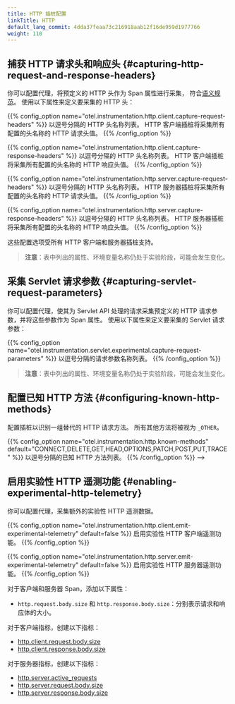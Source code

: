 ```yaml
---
title: HTTP 插桩配置
linkTitle: HTTP
default_lang_commit: 4dda37feaa73c216918aab12f16de959d1977766
weight: 110
---
```


## 捕获 HTTP 请求头和响应头 {#capturing-http-request-and-response-headers}

你可以配置代理，将预定义的 HTTP 头作为 Span 属性进行采集，
符合[语义规范](/docs/specs/semconv/http/http-spans/)。
使用以下属性来定义要采集的 HTTP 头：

{{% config_option name="otel.instrumentation.http.client.capture-request-headers" %}}
以逗号分隔的 HTTP 头名称列表。
HTTP 客户端插桩将采集所有配置的头名称的 HTTP 请求头值。
{{% /config_option %}}

{{% config_option name="otel.instrumentation.http.client.capture-response-headers" %}}
以逗号分隔的 HTTP 头名称列表。
HTTP 客户端插桩将采集所有配置的头名称的 HTTP 响应头值。
{{% /config_option %}}

{{% config_option name="otel.instrumentation.http.server.capture-request-headers" %}}
以逗号分隔的 HTTP 头名称列表。
HTTP 服务器插桩将采集所有配置的头名称的 HTTP 请求头值。
{{% /config_option %}}

{{% config_option name="otel.instrumentation.http.server.capture-response-headers" %}}
以逗号分隔的 HTTP 头名称列表。
HTTP 服务器插桩将采集所有配置的头名称的 HTTP 响应头值。
{{% /config_option %}}

这些配置选项受所有 HTTP 客户端和服务器插桩支持。

> **注意**：表中列出的属性、环境变量名称仍处于实验阶段，可能会发生变化。

## 采集 Servlet 请求参数 {#capturing-servlet-request-parameters}

你可以配置代理，使其为 Servlet API 处理的请求采集预定义的 HTTP 请求参数，并将这些参数作为 Span 属性。
使用以下属性来定义要采集的 Servlet 请求参数：

{{% config_option name="otel.instrumentation.servlet.experimental.capture-request-parameters" %}}
以逗号分隔的请求参数名称列表。
{{% /config_option %}}

> **注意**：表中列出的属性、环境变量名称仍处于实验阶段，可能会发生变化。

## 配置已知 HTTP 方法 {#configuring-known-http-methods}

配置插桩以识别一组替代的 HTTP 请求方法。
所有其他方法将被视为 `_OTHER`。

{{% config_option name="otel.instrumentation.http.known-methods"
default="CONNECT,DELETE,GET,HEAD,OPTIONS,PATCH,POST,PUT,TRACE"
%}} 以逗号分隔的已知 HTTP 方法列表。 {{% /config_option %}} -->

## 启用实验性 HTTP 遥测功能 {#enabling-experimental-http-telemetry}

你可以配置代理，采集额外的实验性 HTTP 遥测数据。

{{% config_option
name="otel.instrumentation.http.client.emit-experimental-telemetry"
default=false
%}} 启用实验性 HTTP 客户端遥测功能。 {{% /config_option %}}

{{% config_option name="otel.instrumentation.http.server.emit-experimental-telemetry"
default=false
%}}
启用实验性 HTTP 服务器遥测功能。 {{% /config_option %}}

对于客户端和服务器 Span，添加以下属性：

- `http.request.body.size` 和 `http.response.body.size`：分别表示请求和响应体的大小。

对于客户端指标，创建以下指标：

- [http.client.request.body.size](/docs/specs/semconv/http/http-metrics/#metric-httpclientrequestbodysize)
- [http.client.response.body.size](/docs/specs/semconv/http/http-metrics/#metric-httpclientresponsebodysize)

对于服务器指标，创建以下指标：

- [http.server.active_requests](/docs/specs/semconv/http/http-metrics/#metric-httpserveractive_requests)
- [http.server.request.body.size](/docs/specs/semconv/http/http-metrics/#metric-httpserverrequestbodysize)
- [http.server.response.body.size](/docs/specs/semconv/http/http-metrics/#metric-httpserverresponsebodysize)
